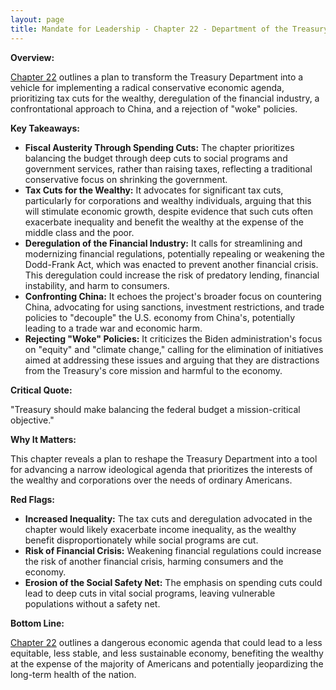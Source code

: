 ```yaml
---
layout: page
title: Mandate for Leadership - Chapter 22 - Department of the Treasury - TL;DR
---
```


**Overview:**

[Chapter 22](../../documents/project_2025_chapters/chapter_22.pdf) outlines a plan to transform the Treasury Department into a vehicle for implementing a radical conservative economic agenda, prioritizing tax cuts for the wealthy, deregulation of the financial industry, a confrontational approach to China, and a rejection of "woke" policies.

**Key Takeaways:**

* **Fiscal Austerity Through Spending Cuts:**  The chapter prioritizes balancing the budget through deep cuts to social programs and government services, rather than raising taxes, reflecting a traditional conservative focus on shrinking the government.
* **Tax Cuts for the Wealthy:**  It advocates for significant tax cuts, particularly for corporations and wealthy individuals, arguing that this will stimulate economic growth, despite evidence that such cuts often exacerbate inequality and benefit the wealthy at the expense of the middle class and the poor.
* **Deregulation of the Financial Industry:** It calls for streamlining and modernizing financial regulations, potentially repealing or weakening the Dodd-Frank Act, which was enacted to prevent another financial crisis. This deregulation could increase the risk of predatory lending, financial instability, and harm to consumers.
* **Confronting China:**  It echoes the project's broader focus on countering China, advocating for using sanctions, investment restrictions, and trade policies to "decouple" the U.S. economy from China's, potentially leading to a trade war and economic harm.
* **Rejecting "Woke" Policies:** It criticizes the Biden administration's focus on "equity" and "climate change," calling for the elimination of initiatives aimed at addressing these issues and arguing that they are distractions from the Treasury's core mission and harmful to the economy. 

**Critical Quote:**

"Treasury should make balancing the federal budget a mission-critical objective."

**Why It Matters:**

This chapter reveals a plan to reshape the Treasury Department into a tool for advancing a narrow ideological agenda that prioritizes the interests of the wealthy and corporations over the needs of ordinary Americans. 

**Red Flags:**

* **Increased Inequality:**  The tax cuts and deregulation advocated in the chapter would likely exacerbate income inequality, as the wealthy benefit disproportionately while social programs are cut.
* **Risk of Financial Crisis:**  Weakening financial regulations could increase the risk of another financial crisis, harming consumers and the economy.
* **Erosion of the Social Safety Net:**  The emphasis on spending cuts could lead to deep cuts in vital social programs, leaving vulnerable populations without a safety net.

**Bottom Line:**

[Chapter 22](../../documents/project_2025_chapters/chapter_22.pdf) outlines a dangerous economic agenda that could lead to a less equitable, less stable, and less sustainable economy, benefiting the wealthy at the expense of the majority of Americans and potentially jeopardizing the long-term health of the nation.
